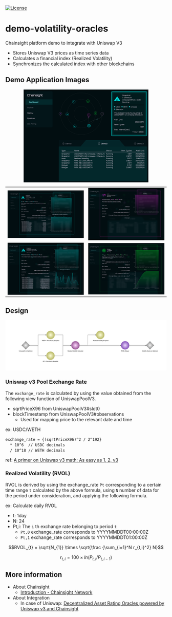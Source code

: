 [![License](https://img.shields.io/badge/license-Apache%202.0-green.svg)](LICENSE)

# demo-volatility-oracles

Chainsight platform demo to integrate with Uniswap V3

- Stores Uniswap V3 prices as time series data
- Calculates a financial index (Realized Volatility)
- Synchronizes the calculated index with other blockchains

## Demo Application Images

<div>
  <div style="margin: 8px; display: flex; justify-content: center;">
    <img src=".assets/image-app-top.png" width=80% height=80%>
  </div>
  <table>
    <tr>
      <td><img src=".assets/image-app-snapshot1-details.png"></td>
      <td><img src=".assets/image-app-lens-details.png"></td>
    </tr>
    <tr>
      <td><img src=".assets/image-app-snapshot2-details.png"></td>
      <td><img src=".assets/image-app-relayer-details.png"></td>
    </tr>
  </table>
</div>

## Design

![Architecture Image](.assets/architecture-uniswap-rvol.png)

### Uniswap v3 Pool Exchange Rate

The `exchange_rate` is calculated by using the value obtained from the following view function of UniswapPoolV3.

- sqrtPriceX96 from UniswapPoolV3#slot0
- blockTimestamp from UniswapPoolV3#observations
  - Used for mapping price to the relevant date and time

ex: USDC/WETH

```txt
exchange_rate = {(sqrtPriceX96)^2 / 2^192}
  * 10^6  // USDC decimals
  / 10^18 // WETH decimals
```

ref: [A primer on Uniswap v3 math: As easy as 1, 2, v3](https://blog.uniswap.org/uniswap-v3-math-primer)

### Realized Volatility (RVOL)

RVOL is derived by using the exchange_rate `Pt` corresponding to a certain time range `t` calculated by the above formula, using `N` number of data for the period under consideration, and applying the following formula.

ex: Calculate daily RVOL

- t: 1day
- N: 24
- Pt,i:  The `i` th exchange rate belonging to period `t`
  - `Pt,0` exchange_rate corresponds to YYYYMMDDT00:00:00Z
  - `Pt,1` exchange_rate corresponds to YYYYMMDDT01:00:00Z

```math
RVOL_{t} = \sqrt{N_{1}} \times \sqrt{\frac {\sum_{i=1}^N r_{t,i}^2} N}
```

```math
r_{t,i} = 100 \times ln(P_{t,i}/P_{t,i-1})
```

## More information

- About Chainsight
  - [Introduction - Chainsight Network](https://docs.chainsight.network/)
- About Integration
  - In case of Uniswap: [Decentralized Asset Rating Oracles powered by Uniswap v3 and Chainsight](https://horizonx.notion.site/Decentralized-Asset-Rating-Oracles-powered-by-Uniswap-v3-and-Chainsight-b041d201532c4f97ba3a634c45b9a04f)
